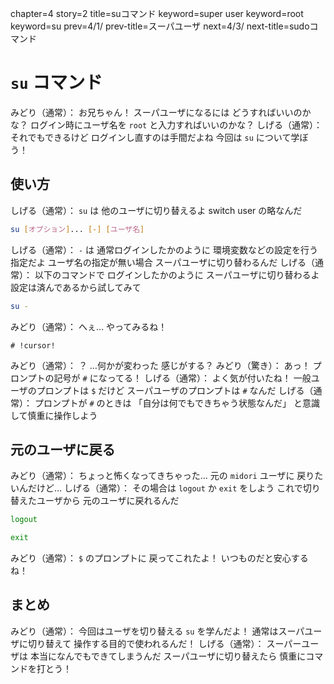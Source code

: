 chapter=4
story=2
title=suコマンド
keyword=super user
keyword=root
keyword=su
prev=4/1/
prev-title=スーパユーザ
next=4/3/
next-title=sudoコマンド

# `su` コマンド

みどり（通常）：
  お兄ちゃん！
  スーパユーザになるには
  どうすればいいのかな？
  ログイン時にユーザ名を
  `root` と入力すればいいのかな？
しげる（通常）：
  それでもできるけど
  ログインし直すのは手間だよね
  今回は `su` について学ぼう！

## 使い方

しげる（通常）：
  `su` は
  他のユーザに切り替えるよ
  switch user の略なんだ

```bash
su [オプション]... [-] [ユーザ名]
```

しげる（通常）：
  `-` は
  通常ログインしたかのように
  環境変数などの設定を行う指定だよ
  ユーザ名の指定が無い場合
  スーパユーザに切り替わるんだ
しげる（通常）：
  以下のコマンドで
  ログインしたかのように
  スーパユーザに切り替わるよ
  設定は済んであるから試してみて

```bash
su -
```

みどり（通常）：
  へぇ…
  やってみるね！

```console
# !cursor!
```

みどり（通常）：
  ？
  …何かが変わった
  感じがする？
みどり（驚き）：
  あっ！
  プロンプトの記号が
  `#` になってる！
しげる（通常）：
  よく気が付いたね！
  一般ユーザのプロンプトは `$` だけど
  スーパユーザのプロンプトは `#` なんだ
しげる（通常）：
  プロンプトが `#` のときは
  「自分は何でもできちゃう状態なんだ」
  と意識して慎重に操作しよう

## 元のユーザに戻る

みどり（通常）：
  ちょっと怖くなってきちゃった…
  元の `midori` ユーザに
  戻りたいんだけど…
しげる（通常）：
  その場合は
  `logout` か `exit` をしよう
  これで切り替えたユーザから
  元のユーザに戻れるんだ

```bash
logout
```

```bash
exit
```

みどり（通常）：
  `$` のプロンプトに
  戻ってこれたよ！
  いつものだと安心するね！

## まとめ

みどり（通常）：
  今回はユーザを切り替える
  `su` を学んだよ！
  通常はスーパユーザに切り替えて
  操作する目的で使われるんだ！
しげる（通常）：
  スーパーユーザは
  本当になんでもできてしまうんだ
  スーパユーザに切り替えたら
  慎重にコマンドを打とう！

